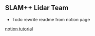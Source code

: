 ## SLAM++ Lidar Team 

* Todo rewrite readme from notion page

[notion tutorial](https://www.notion.so/AI-Robotics-KR-Sensor-Fusion-Study-f6d0a891f3c340f89b57d48e842ea5ca)